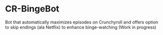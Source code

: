 # CR-BingeBot

Bot that automatically maximizes episodes on Crunchyroll and offers option to skip endings (ala Netflix)
to enhance binge-watching (Work in progress)
